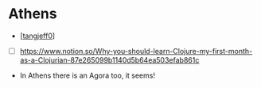 # Athens
- [[tangjeff0]]
- [ ] https://www.notion.so/Why-you-should-learn-Clojure-my-first-month-as-a-Clojurian-87e265099b1140d5b64ea503efab861c
- In Athens there is an Agora too, it seems!

[//begin]: # "Autogenerated link references for markdown compatibility"
[tangjeff0]: tangjeff0 "Tangjeff0"
[//end]: # "Autogenerated link references"